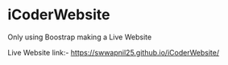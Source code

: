 # iCoderWebsite

Only using Boostrap making a Live Website

Live Website link:- https://swwapnil25.github.io/iCoderWebsite/
